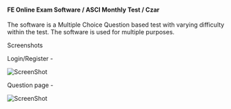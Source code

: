 #### FE Online Exam Software / ASCI Monthly Test / Czar


The software is a Multiple Choice Question based test with varying difficulty within the test. The software is used for multiple purposes.

Screenshots

Login/Register -

![ScreenShot](http://farm6.staticflickr.com/5493/9763050051_948196a8af_o.jpg)


Question page -

![ScreenShot](http://farm3.staticflickr.com/2863/9763052882_8c9eb9115a_o.jpg)
